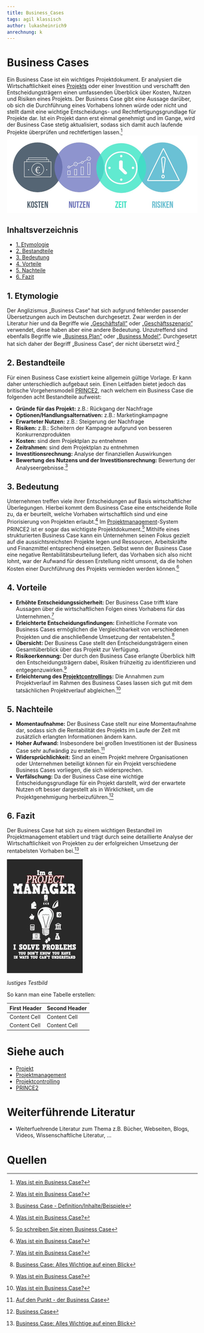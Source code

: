 ```yaml
---
title: Business_Cases
tags: agil klassisch
author: lukasheinrich9
anrechnung: k
---
```

# Business Cases
Ein Business Case ist ein wichtiges Projektdokument. Er analysiert die Wirtschaftlichkeit eines [Projekts](Projekt.md) oder einer Investition und verschafft den Entscheidungsträgern einen umfassenden Überblick über Kosten, Nutzen und Risiken eines Projekts. Der Business Case gibt eine Aussage darüber, ob sich die Durchführung eines Vorhabens lohnen würde oder nicht und stellt damit eine wichtige Entscheidungs- und Rechtfertigungsgrundlage für Projekte dar. Ist ein Projekt dann erst einmal genehmigt und im Gange, wird der Business Case stetig aktualisiert, sodass sich damit auch laufende Projekte überprüfen und rechtfertigen lassen.[^1] 
![Business_Case_Abbildung](Business_Cases/Business_Case_Abbildung.jpg)

## Inhaltsverzeichnis
* [1. Etymologie](https://github.com/lukasheinrich9/ManagingProjectsSuccessfully.github.io/blob/main/kb/Business_Cases.md#1etymologie)
* [2. Bestandteile](https://github.com/lukasheinrich9/ManagingProjectsSuccessfully.github.io/blob/main/kb/Business_Cases.md#2bestandteile)
* [3. Bedeutung](https://github.com/lukasheinrich9/ManagingProjectsSuccessfully.github.io/blob/main/kb/Business_Cases.md#3bedeutung)
* [4. Vorteile](https://github.com/lukasheinrich9/ManagingProjectsSuccessfully.github.io/blob/main/kb/Business_Cases.md#4vorteile)
* [5. Nachteile](https://github.com/lukasheinrich9/ManagingProjectsSuccessfully.github.io/blob/main/kb/Business_Cases.md#5nachteile)
* [6. Fazit](https://github.com/lukasheinrich9/ManagingProjectsSuccessfully.github.io/blob/main/kb/Business_Cases.md#6fazit)


## 1.	Etymologie
Der Anglizismus „Business Case“ hat sich aufgrund fehlender passender Übersetzungen auch im Deutschen durchgesetzt. Zwar werden in der Literatur hier und da Begriffe wie [„Geschäftsfall”](https://de.wikipedia.org/wiki/Gesch%C3%A4ftsvorfall) oder [„Geschäftsszenario”](https://consolut.com/de/supportportal/sap-online-help/sap-dokumentation/ansicht-dokumentation/?article=g-wb2_business_scenario) verwendet, diese haben aber eine andere Bedeutung. Unzutreffend sind ebenfalls Begriffe wie [„Business Plan"](https://www.deutschland-startet.de/businessplan/) oder [„Business Model”](https://de.wikipedia.org/wiki/Gesch%C3%A4ftsmodell). Durchgesetzt hat sich daher der Begriff „Business Case“, der nicht übersetzt wird.[^1] 


## 2.	Bestandteile
Für einen Business Case existiert keine allgemein gültige Vorlage. Er kann daher unterschiedlich aufgebaut sein. Einen Leitfaden bietet jedoch das britische Vorgehensmodell [PRINCE2](PRINCE2.md), nach welchem ein Business Case die folgenden acht Bestandteile aufweist:
* **Gründe für das Projekt:** z.B.: Rückgang der Nachfrage
* **Optionen/Handlungsalternativen:** z.B.: Marketingkampagne
* **Erwarteter Nutzen:** z.B.: Steigerung der Nachfrage
* **Risiken:** z.B.: Scheitern der Kampagne aufgrund von besseren Konkurrenzprodukten
* **Kosten:** sind dem Projektplan zu entnehmen
* **Zeitrahmen:** sind dem Projektplan zu entnehmen
* **Investitionsrechnung:** Analyse der finanziellen Auswirkungen
* **Bewertung des Nutzens und der Investitionsrechnung:** Bewertung der Analyseergebnisse.[^2] 


## 3.	Bedeutung
Unternehmen treffen viele ihrer Entscheidungen auf Basis wirtschaftlicher Überlegungen. Hierbei kommt dem Business Case eine entscheidende Rolle zu, da er beurteilt, welche Vorhaben wirtschaftlich sind und eine Priorisierung von Projekten erlaubt.[^3] Im [Projektmanagement](Projektmanagement.md)-System PRINCE2 ist er sogar das wichtigste Projektdokument.[^4] Mithilfe eines strukturierten Business Case kann ein Unternehmen seinen Fokus gezielt auf die aussichtsreichsten Projekte legen und Ressourcen, Arbeitskräfte und Finanzmittel entsprechend einsetzen. Selbst wenn der Business Case eine negative Rentabilitätsbeurteilung liefert, das Vorhaben sich also nicht lohnt, war der Aufwand für dessen Erstellung nicht umsonst, da die hohen Kosten einer Durchführung des Projekts vermieden werden können.[^3]  


## 4.	Vorteile 
* **Erhöhte Entscheidungssicherheit:** Der Business Case trifft klare Aussagen über die wirtschaftlichen Folgen eines Vorhabens für das Unternehmen.[^1] 
* **Erleichterte Entscheidungsfindungen:** Einheitliche Formate von Business Cases ermöglichen die Vergleichbarkeit von verschiedenen Projekten und die anschließende Umsetzung der rentabelsten.[^5] 
* **Übersicht:** Der Business Case stellt den Entscheidungsträgern einen Gesamtüberblick über das Projekt zur Verfügung.
* **Risikoerkennung:** Der durch den Business Case erlangte Überblick hilft den Entscheidungsträgern dabei, Risiken frühzeitig zu identifizieren und entgegenzuwirken.[^1]
* **Erleichterung des [Projektcontrollings](Projektcontrolling.md):** Die Annahmen zum Projektverlauf im Rahmen des Business Cases lassen sich gut mit dem tatsächlichen Projektverlauf abgleichen.[^3] 


## 5.	Nachteile 
* **Momentaufnahme:** Der Business Case stellt nur eine Momentaufnahme dar, sodass sich die Rentabilität des Projekts im Laufe der Zeit mit zusätzlich erlangten Informationen ändern kann.
* **Hoher Aufwand:** Insbesondere bei großen Investitionen ist der Business Case sehr aufwändig zu erstellen.[^6] 
* **Widersprüchlichkeit:** Sind an einem Projekt mehrere Organisationen oder Unternehmen beteiligt können für ein Projekt verschiedene Business Cases vorliegen, die sich widersprechen.
* **Verfälschung:** Da der Business Case eine wichtige Entscheidungsgrundlage für ein Projekt darstellt, wird der erwartete Nutzen oft besser dargestellt als in Wirklichkeit, um die Projektgenehmigung herbeizuführen.[^7] 


## 6.	Fazit
Der Business Case hat sich zu einem wichtigen Bestandteil im Projektmanagement etabliert und trägt durch seine detaillierte Analyse der Wirtschaftlichkeit von Projekten zu der erfolgreichen Umsetzung der rentabelsten Vorhaben bei.[^5] 


![Beispielabbildung](Business_Cases/test-file.jpg)

*lustiges Testbild*


So kann man eine Tabelle erstellen:

| First Header  | Second Header |
| ------------- | ------------- |
| Content Cell  | Content Cell  |
| Content Cell  | Content Cell  |


# Siehe auch

* [Projekt](Projekt.md)
* [Projektmanagement](Projektmanagement.md)
* [Projektcontrolling](Projektcontrolling.md)
* [PRINCE2](PRINCE2.md)


# Weiterführende Literatur

* Weiterfuehrende Literatur zum Thema z.B. Bücher, Webseiten, Blogs, Videos, Wissenschaftliche Literatur, ...

# Quellen

[^1]: [Was ist ein Business Case?](https://www.microtool.de/wissen-online/was-ist-ein-business-case/)
[^2]: [Business Case - Definition/Inhalte/Beispiele](https://www.projektmagazin.de/glossarterm/business-case)
[^3]: [Was ist ein Business Case?](https://t2informatik.de/wissen-kompakt/business-case/)
[^4]: [So schreiben Sie einen Business Case](https://www.solutionmatrix.de/presse/projektmagazin_business_case_1.pdf)
[^5]: [Business Case: Alles Wichtige auf einen Blick](https://projekte-leicht-gemacht.de/blog/methoden/projektstart/business-case/)
[^6]: [Auf den Punkt - der Business Case](https://www.youtube.com/watch?v=gCbXCawrT8k)
[^7]: [Business Case](https://www.projektmagazin.de/methoden/business-case)
